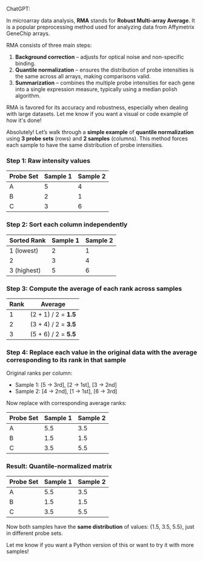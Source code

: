 ChatGPT:

In microarray data analysis, **RMA** stands for **Robust Multi-array Average**. It is a popular preprocessing method used for analyzing data from Affymetrix GeneChip arrays.

RMA consists of three main steps:

1. **Background correction** – adjusts for optical noise and non-specific binding.
2. **Quantile normalization** – ensures the distribution of probe intensities is the same across all arrays, making comparisons valid.
3. **Summarization** – combines the multiple probe intensities for each gene into a single expression measure, typically using a median polish algorithm.

RMA is favored for its accuracy and robustness, especially when dealing with large datasets. Let me know if you want a visual or code example of how it's done!

Absolutely! Let’s walk through a **simple example** of **quantile normalization** using **3 probe sets** (rows) and **2 samples** (columns). This method forces each sample to have the same distribution of probe intensities.

### Step 1: Raw intensity values

| Probe Set | Sample 1 | Sample 2 |
|-----------|----------|----------|
| A         | 5        | 4        |
| B         | 2        | 1        |
| C         | 3        | 6        |

### Step 2: Sort each column independently

| Sorted Rank | Sample 1 | Sample 2 |
|-------------|----------|----------|
| 1 (lowest)  | 2        | 1        |
| 2           | 3        | 4        |
| 3 (highest) | 5        | 6        |

### Step 3: Compute the average of each rank across samples

| Rank | Average |
|------|---------|
| 1    | (2 + 1) / 2 = **1.5** |
| 2    | (3 + 4) / 2 = **3.5** |
| 3    | (5 + 6) / 2 = **5.5** |

### Step 4: Replace each value in the original data with the **average** corresponding to its rank in that sample

Original ranks per column:

- Sample 1: [5 → 3rd], [2 → 1st], [3 → 2nd]
- Sample 2: [4 → 2nd], [1 → 1st], [6 → 3rd]

Now replace with corresponding average ranks:

| Probe Set | Sample 1 | Sample 2 |
|-----------|----------|----------|
| A         | 5.5      | 3.5      |
| B         | 1.5      | 1.5      |
| C         | 3.5      | 5.5      |

### Result: Quantile-normalized matrix

| Probe Set | Sample 1 | Sample 2 |
|-----------|----------|----------|
| A         | 5.5      | 3.5      |
| B         | 1.5      | 1.5      |
| C         | 3.5      | 5.5      |

Now both samples have the **same distribution** of values: {1.5, 3.5, 5.5}, just in different probe sets.

Let me know if you want a Python version of this or want to try it with more samples!
